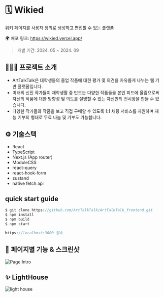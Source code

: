 # 🗓️ Wikied

위키 페이지를 사용자 정의로 생성하고 편집할 수 있는 플랫폼

🌍 배포 링크: https://wikied.vercel.app/

> 개발 기간: 2024. 05 ~ 2024. 09 <br/>

## 💁🏻‍♀️ 프로젝트 소개

- ArtTalkTalk은 대학생들의 졸업 작품에 대한 평가 및 의견을 자유롭게 나누는 웹 기반 플랫폼입니다.
- 미래의 신진 작가들이 재학생활 중 만드는 다양한 작품들을 본인 피드에 올림으로써 자신의 작품에 대한 방향성 및 의도를 설명할 수 있는 자신만의 전시장을 만들 수 있습니다.
- 다양한 작가들의 작품을 보고 직접 구매할 수 있도록 1:1 채팅 서비스를 지원하며 재능 기부의 형태로 무료 나눔 및 기부도 가능합니다.

## ⚙️ 기술스택

- React
- TypeScript
- Next.js (App router)
- ModuleCSS
- react-query
- react-hook-form
- zustand
- native fetch api

## quick start guide

```jsx
$ git clone https://github.com/ArtTalkTalk/ArtTalkTalk_frontend.git
$ npm install
$ npm build
$ npm start

https://localhost:3000 접속
```

## 📄 페이지별 기능 & 스크린샷

<img src="/public/assets/images/README/ArtTalkTalkSlide.png" alt="Page Intro"/>

## ✨ LightHouse

<img src="/public/assets/images/README/lightHouse.png" alt="light house"/>
